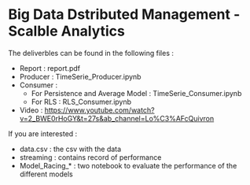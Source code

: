 # Big Data Dstributed Management - Scalble Analytics
The deliverbles can be found in the following files :
- Report : report.pdf
- Producer : TimeSerie_Producer.ipynb
- Consumer : 
  - For Persistence and Average Model : TimeSerie_Consumer.ipynb
  - For RLS : RLS_Consumer.ipynb
- Video : https://www.youtube.com/watch?v=2_BWE0rHoGY&t=27s&ab_channel=Lo%C3%AFcQuivron

If you are interested :
- data.csv : the csv with the data
- streaming : contains record of performance
- Model_Racing_* : two notebook to evaluate the performance of the different models
